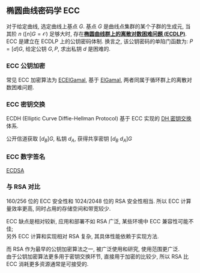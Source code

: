 
## 椭圆曲线密码学 ECC

对于给定曲线, 选定曲线上基点 $G$. 基点 $G$ 是曲线点集群的某个子群的生成元, 当其阶 $n$ ($[n]G=\mathcal{O}$) 足够大时, 存在[**椭圆曲线群上的离散对数困难问题 (ECDLP)**](../../../../Math/抽象代数/椭圆曲线/椭圆曲线.md). ECC 是建立在 ECDLP 上的公钥密码体制. 换言之, 该公钥密码的单陷门函数为: $P=[d]G$, 给定公钥 $G,P$, 求出私钥 $d$ 是困难的.

### ECC 公钥加密

常见 ECC 加密算法为 [ECElGamal](ECElGamal.md), 基于 [ElGamal](../ElGamal.md), 两者同属于循环群上的离散对数困难问题.

### ECC 密钥交换

ECDH (Elliptic Curve Diffie-Hellman Protocol) 基于 ECC 实现的 [DH 密钥交换](../DiffieHellman.md)体系.  

公开信道获取 $[d_{B}]G$, 私钥 $d_{A}$, 获得共享密钥 $[d_{B}\ d_{A}]G$

### ECC 数字签名

[ECDSA](ECDSA.md)


### 与 RSA 对比

160/256 位的 ECC 安全性和 1024/2048 位的 RSA 安全性相当. 所以 ECC 计算量效率更高, 同时占用的存储空间和带宽较少.

ECC 缺点是相对较新, 应用和部署不如 RSA 广泛, 某些环境中 ECC 兼容性可能不佳;  
另外 ECC 计算和实现相对 RSA 复杂, 其具体性能依赖于实现方法. 

而 RSA 作为最早的公钥加密算法之一, 被广泛使用和研究, 使用范围更广泛.  
由于公钥加密算法更多用于密钥交换环节, 直接用于加密的比较少, 所以 RSA 比 ECC 消耗更多资源通常是可接受的.
